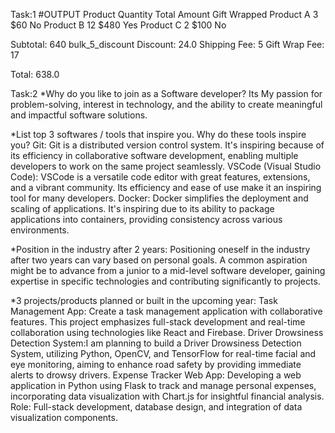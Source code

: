 Task:1
#OUTPUT
Product		Quantity	Total Amount	Gift Wrapped
Product A		3		$60		No
Product B		12		$480		Yes
Product C		2		$100		No

Subtotal: 640
bulk_5_discount Discount: 24.0
Shipping Fee: 5
Gift Wrap Fee: 17

Total: 638.0




Task:2
*Why do you like to join as a Software developer?
Its My  passion for problem-solving, interest in technology, and the ability to create meaningful and impactful software solutions.

*List top 3 softwares / tools that inspire you. Why do these tools inspire you?
Git: Git is a distributed version control system. It's inspiring because of its efficiency in collaborative software development, enabling multiple developers to work on the same project seamlessly.
VSCode (Visual Studio Code): VSCode is a versatile code editor with great features, extensions, and a vibrant community. Its efficiency and ease of use make it an inspiring tool for many developers.
Docker: Docker simplifies the deployment and scaling of applications. It's inspiring due to its ability to package applications into containers, providing consistency across various environments.

*Position in the industry after 2 years:
Positioning oneself in the industry after two years can vary based on personal goals. A common aspiration might be to advance from a junior to a mid-level software developer, gaining expertise in specific technologies and contributing significantly to projects.

*3 projects/products planned or built in the upcoming year:
Task Management App: Create a task management application with collaborative features. This project emphasizes full-stack development and real-time collaboration using technologies like React and Firebase.
Driver Drowsiness Detection System:I am planning to build a Driver Drowsiness Detection System, utilizing Python, OpenCV, and TensorFlow for real-time facial and eye monitoring, aiming to enhance road safety by providing immediate alerts to drowsy drivers.
Expense Tracker Web App: Developing a web application in Python using Flask to track and manage personal expenses, incorporating data visualization with Chart.js for insightful financial analysis.
Role: Full-stack development, database design, and integration of data visualization components.

















